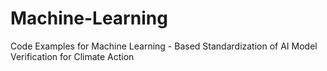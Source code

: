 # Machine-Learning
Code Examples for Machine Learning - Based Standardization of AI Model Verification for Climate Action
